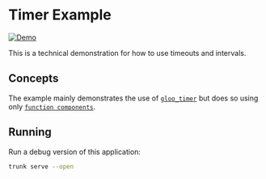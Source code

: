 # Timer Example

[![Demo](https://img.shields.io/website?label=demo&url=https%3A%2F%2Fexamples.yew.rs%2Ftimer_functional)](https://examples.yew.rs/timer_functional)

This is a technical demonstration for how to use timeouts and intervals.

## Concepts

The example mainly demonstrates the use of [`gloo_timer`](https://docs.rs/gloo-timers/ ) but does so using only [`function components`](https://yew.rs/docs/concepts/function-components).

## Running

Run a debug version of this application:

```bash
trunk serve --open
```